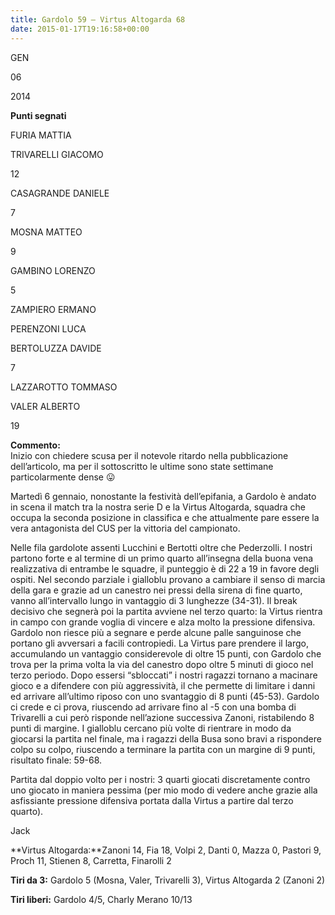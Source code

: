 ```yaml
---
title: Gardolo 59 – Virtus Altogarda 68
date: 2015-01-17T19:16:58+00:00
---
```

GEN

06

2014

**Punti segnati**

FURIA MATTIA

TRIVARELLI GIACOMO

12

CASAGRANDE DANIELE

7

MOSNA MATTEO

9

GAMBINO LORENZO

5

ZAMPIERO ERMANO

PERENZONI LUCA

BERTOLUZZA DAVIDE

7

LAZZAROTTO TOMMASO

VALER ALBERTO

19

**Commento:**  
Inizio con chiedere scusa per il notevole ritardo nella pubblicazione dell’articolo, ma per il sottoscritto le ultime sono state settimane particolarmente dense 😛

Martedì 6 gennaio, nonostante la festività dell’epifania, a Gardolo è andato in scena il match tra la nostra serie D e la Virtus Altogarda, squadra che occupa la seconda posizione in classifica e che attualmente pare essere la vera antagonista del CUS per la vittoria del campionato.

Nelle fila gardolote assenti Lucchini e Bertotti oltre che Pederzolli. I nostri partono forte e al termine di un primo quarto all’insegna della buona vena realizzativa di entrambe le squadre, il punteggio è di 22 a 19 in favore degli ospiti. Nel secondo parziale i gialloblu provano a cambiare il senso di marcia della gara e grazie ad un canestro nei pressi della sirena di fine quarto, vanno all’intervallo lungo in vantaggio di 3 lunghezze (34-31). Il break decisivo che segnerà poi la partita avviene nel terzo quarto: la Virtus rientra in campo con grande voglia di vincere e alza molto la pressione difensiva. Gardolo non riesce più a segnare e perde alcune palle sanguinose che portano gli avversari a facili contropiedi. La Virtus pare prendere il largo, accumulando un vantaggio considerevole di oltre 15 punti, con Gardolo che trova per la prima volta la via del canestro dopo oltre 5 minuti di gioco nel terzo periodo. Dopo essersi “sbloccati” i nostri ragazzi tornano a macinare gioco e a difendere con più aggressività, il che permette di limitare i danni ed arrivare all’ultimo riposo con uno svantaggio di 8 punti (45-53). Gardolo ci crede e ci prova, riuscendo ad arrivare fino al -5 con una bomba di Trivarelli a cui però risponde nell’azione successiva Zanoni, ristabilendo 8 punti di margine. I gialloblu cercano più volte di rientrare in modo da giocarsi la partita nel finale, ma i ragazzi della Busa sono bravi a rispondere colpo su colpo, riuscendo a terminare la partita con un margine di 9 punti, risultato finale: 59-68.

Partita dal doppio volto per i nostri: 3 quarti giocati discretamente contro uno giocato in maniera pessima (per mio modo di vedere anche grazie alla asfissiante pressione difensiva portata dalla Virtus a partire dal terzo quarto).

Jack

**Virtus Altogarda:**Zanoni 14, Fia 18, Volpi 2, Danti 0, Mazza 0, Pastori 9, Proch 11, Stienen 8, Carretta, Finarolli 2

**Tiri da 3:** Gardolo 5 (Mosna, Valer, Trivarelli 3), Virtus Altogarda 2 (Zanoni 2)

**Tiri liberi:** Gardolo 4/5, Charly Merano 10/13